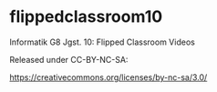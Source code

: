 # flippedclassroom10
Informatik G8 Jgst. 10: Flipped Classroom Videos

Released under CC-BY-NC-SA:

https://creativecommons.org/licenses/by-nc-sa/3.0/
